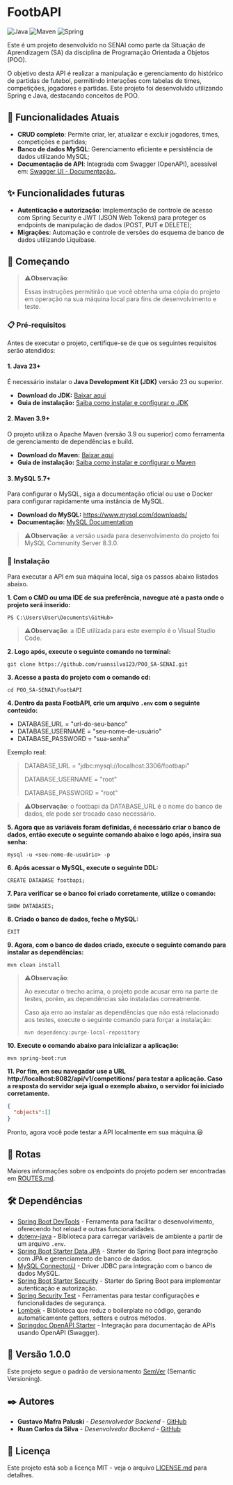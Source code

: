 # FootbAPI

![Java](https://img.shields.io/badge/java-23%2B-orange)
![Maven](https://img.shields.io/badge/maven-3.9%2B-blue)
![Spring](https://img.shields.io/badge/spring--boot-3.3.4-brightgreen)

Este é um projeto desenvolvido no SENAI como parte da Situação de Aprendizagem (SA) da disciplina de Programação Orientada a Objetos (POO).

O objetivo desta API é realizar a manipulação e gerenciamento do histórico de partidas de futebol, permitindo interações com tabelas de times, competições, jogadores e partidas. Este projeto foi desenvolvido utilizando Spring e Java, destacando conceitos de POO.

## 📌 Funcionalidades Atuais

- **CRUD completo**: Permite criar, ler, atualizar e excluir jogadores, times, competições e partidas;
- **Banco de dados MySQL**: Gerenciamento eficiente e persistência de dados utilizando MySQL;
- **Documentação de API**: Integrada com Swagger (OpenAPI), acessível em: [Swagger UI - Documentação.](http://localhost:8082/api/v1/swagger-ui/index.html).

## ✨ Funcionalidades futuras

- **Autenticação e autorização**: Implementação de controle de acesso com Spring Security e JWT (JSON Web Tokens) para proteger os endpoints de manipulação de dados (POST, PUT e DELETE);
- **Migrações**: Automação e controle de versões do esquema de banco de dados utilizando Liquibase.

## 🚀 Começando

> ⚠️**Observação**:
>
> Essas instruções permitirão que você obtenha uma cópia do projeto em operação na sua máquina local para fins de desenvolvimento e teste.

### 📋 Pré-requisitos

Antes de executar o projeto, certifique-se de que os seguintes requisitos serão atendidos:

#### 1. **Java 23+**

É necessário instalar o **Java Development Kit (JDK)** versão 23 ou superior.

- **Download do JDK:** [Baixar aqui](https://www.oracle.com/br/java/technologies/downloads/)  
- **Guia de instalação:** [Saiba como instalar e configurar o JDK](https://www.devmedia.com.br/instalacao-e-configuracao-do-pacote-java-jdk/23749)

#### 2. **Maven 3.9+**

O projeto utiliza o Apache Maven (versão 3.9 ou superior) como ferramenta de gerenciamento de dependências e build.

- **Download do Maven:** [Baixar aqui](https://maven.apache.org/download.cgi)  
- **Guia de instalação:** [Saiba como instalar e configurar o Maven](https://maven.apache.org/install.html)

#### 3. **MySQL 5.7+**

Para configurar o MySQL, siga a documentação oficial ou use o Docker para configurar rapidamente uma instância de MySQL.

- **Download do MySQL:** https://www.mysql.com/downloads/
- **Documentação:** [MySQL Documentation](https://dev.mysql.com/doc/)

> ⚠️**Observação**: a versão usada para desenvolvimento do projeto foi MySQL Community Server 8.3.0.

### 🔧 Instalação

Para executar a API em sua máquina local, siga os passos abaixo listados abaixo.

**1. Com o CMD ou uma IDE de sua preferência, navegue até a pasta onde o projeto será inserido:**
```
PS C:\Users\User\Documents\GitHub>
```
> ⚠️**Observação**: a IDE utilizada para este exemplo é o Visual Studio Code.

**2. Logo após, execute o seguinte comando no terminal:**
```
git clone https://github.com/ruansilva123/POO_SA-SENAI.git
```

**3. Acesse a pasta do projeto com o comando cd:**
```
cd POO_SA-SENAI\FootbAPI
```

**4. Dentro da pasta FootbAPI, crie um arquivo `.env` com o seguinte conteúdo:**

- DATABASE_URL = "url-do-seu-banco"
- DATABASE_USERNAME = "seu-nome-de-usuário"
- DATABASE_PASSWORD = "sua-senha"

Exemplo real:
> DATABASE_URL = "jdbc:mysql://localhost:3306/footbapi"
> 
> DATABASE_USERNAME = "root"
> 
> DATABASE_PASSWORD = "root"

> ⚠️**Observação**: o footbapi da DATABASE_URL é o nome do banco de dados, ele pode ser trocado caso necessário.

**5. Agora que as variáveis foram definidas, é necessário criar o banco de dados, então execute o seguinte comando abaixo e logo após, insira sua senha:**
```
mysql -u <seu-nome-de-usuário> -p
```

**6. Após acessar o MySQL, execute o seguinte DDL:**
```
CREATE DATABASE footbapi;
```

**7. Para verificar se o banco foi criado corretamente, utilize o comando:**
```
SHOW DATABASES;
```

**8. Criado o banco de dados, feche o MySQL:**
```
EXIT
```

**9. Agora, com o banco de dados criado, execute o seguinte comando para instalar as dependências:**
```
mvn clean install
```

> ⚠️**Observação**:
>
> Ao executar o trecho acima, o projeto pode acusar erro na parte de testes, porém, as dependências são instaladas correatmente.
>
> Caso aja erro ao instalar as dependências que não está relacionado aos testes, execute o seguinte comando para forçar a instalação:
> ```
> mvn dependency:purge-local-repository
> ```

**10. Execute o comando abaixo para inicializar a aplicação:**
```
mvn spring-boot:run
```

**11. Por fim, em seu navegador use a URL http://localhost:8082/api/v1/competitions/ para testar a aplicação. Caso a resposta do servidor seja igual o exemplo abaixo, o servidor foi iniciado corretamente.**
```json
{
  "objects":[]
}
```

Pronto, agora você pode testar a API localmente em sua máquina.😃

## 🔗 Rotas

Maiores informações sobre os endpoints do projeto podem ser encontradas em [ROUTES.md](https://github.com/ruansilva123/POO_SA-SENAI/blob/main/docs/ROUTES.md).

## 🛠️ Dependências

* [Spring Boot DevTools](https://docs.spring.io/spring-boot/docs/current/reference/html/using.html#using.devtools) - Ferramenta para facilitar o desenvolvimento, oferecendo hot reload e outras funcionalidades.
* [dotenv-java](https://github.com/cdimascio/dotenv-java) - Biblioteca para carregar variáveis de ambiente a partir de um arquivo `.env`.
* [Spring Boot Starter Data JPA](https://spring.io/projects/spring-data-jpa) - Starter do Spring Boot para integração com JPA e gerenciamento de banco de dados.
* [MySQL Connector/J](https://dev.mysql.com/doc/connector-j/en/) - Driver JDBC para integração com o banco de dados MySQL.
* [Spring Boot Starter Security](https://spring.io/projects/spring-security) - Starter do Spring Boot para implementar autenticação e autorização.
* [Spring Security Test](https://docs.spring.io/spring-security/site/docs/current/reference/html5/#testing) - Ferramentas para testar configurações e funcionalidades de segurança.
* [Lombok](https://projectlombok.org/) - Biblioteca que reduz o boilerplate no código, gerando automaticamente getters, setters e outros métodos.
* [Springdoc OpenAPI Starter](https://springdoc.org/) - Integração para documentação de APIs usando OpenAPI (Swagger).

## 📌 Versão 1.0.0

Este projeto segue o padrão de versionamento [SemVer](http://semver.org/) (Semantic Versioning).

## ✒️ Autores

* **Gustavo Mafra Paluski** - *Desenvolvedor Backend* - [GitHub](https://github.com/gustavsonpy)
* **Ruan Carlos da Silva** - *Desenvolvedor Backend* - [GitHub](https://github.com/ruansilva123)

## 📄 Licença

Este projeto está sob a licença MIT - veja o arquivo [LICENSE.md](https://github.com/ruansilva123/POO_SA-SENAI/blob/main/LICENSE) para detalhes.
